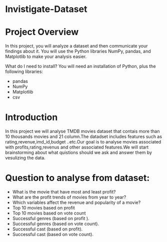 # Invistigate-Dataset

# Project Overview
In this project, you will analyze a dataset and then communicate your findings about it. You will use the Python libraries NumPy, pandas, and Matplotlib to make your analysis easier.

What do I need to install?
You will need an installation of Python, plus the following libraries:

* pandas
* NumPy
* Matplotlib
* csv

# Introduction
In this project we will analyse TMDB movies dataset that contais more than 10 thousands movies and 21 column.The datadset includes features such as rating,revenue,imd_id,budget ..etc.Our goal is to analyse movies associated with profits,rating,revenus and other associated features.We will start brainstorming about what quistions should we ask and answer them by vesulizing the data.

# Question to analyse from dataset:
* What is the movie that have most and least profit?
* What are the profit trends of movies from year to year?
* Which variables affect the revenue and popularity of a movie?
* Top 10 movies based on profit
* Top 10 movies based on vote count
* Successful genres (based on profit ).
* Successful genres (based on vote count).
* Successful cast (based on profit).
* Successful cast (based on vote count).
